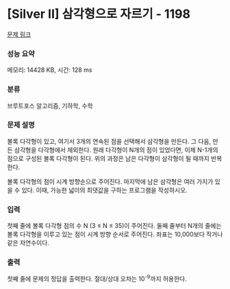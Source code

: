 # [Silver II] 삼각형으로 자르기 - 1198 

[문제 링크](https://www.acmicpc.net/problem/1198) 

### 성능 요약

메모리: 14428 KB, 시간: 128 ms

### 분류

브루트포스 알고리즘, 기하학, 수학

### 문제 설명

<p>볼록 다각형이 있고, 여기서 3개의 연속된 점을 선택해서 삼각형을 만든다. 그 다음, 만든 삼각형을 다각형에서 제외한다. 원래 다각형이 N개의 점이 있었다면, 이제 N-1개의 점으로 구성된 볼록 다각형이 된다. 위의 과정은 남은 다각형이 삼각형이 될 때까지 반복한다.</p>

<p>볼록 다각형의 점이 시계 방향순으로 주어진다. 마지막에 남은 삼각형은 여러 가지가 있을 수 있다. 이때, 가능한 넓이의 최댓값을 구하는 프로그램을 작성하시오.</p>

### 입력 

 <p>첫째 줄에 볼록 다각형 점의 수 N (3 ≤ N ≤ 35)이 주어진다. 둘째 줄부터 N개의 줄에는 볼록 다각형을 이루고 있는 점이 시계 방향 순서로 주어진다. 좌표는 10,000보다 작거나 같은 자연수이다.</p>

### 출력 

 <p>첫째 줄에 문제의 정답을 출력한다. 절대/상대 오차는 10<sup>-9</sup>까지 허용한다.</p>


